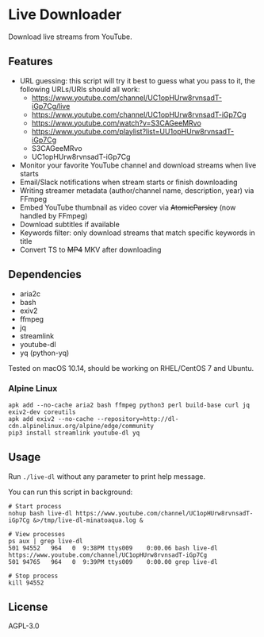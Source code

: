 # Live Downloader

Download live streams from YouTube.

## Features

- URL guessing: this script will try it best to guess what you pass to it, the following URLs/URIs should all work:
  - https://www.youtube.com/channel/UC1opHUrw8rvnsadT-iGp7Cg/live
  - https://www.youtube.com/channel/UC1opHUrw8rvnsadT-iGp7Cg
  - https://www.youtube.com/watch?v=S3CAGeeMRvo
  - https://www.youtube.com/playlist?list=UU1opHUrw8rvnsadT-iGp7Cg
  - S3CAGeeMRvo
  - UC1opHUrw8rvnsadT-iGp7Cg
- Monitor your favorite YouTube channel and download streams when live starts
- Email/Slack notifications when stream starts or finish downloading
- Writing streamer metadata (author/channel name, description, year) via FFmpeg
- Embed YouTube thumbnail as video cover via ~~AtomicParsley~~ (now handled by FFmpeg)
- Download subtitles if available
- Keywords filter: only download streams that match specific keywords in title
- Convert TS to ~~MP4~~ MKV after downloading

## Dependencies

- aria2c
- bash
- exiv2
- ffmpeg
- jq
- streamlink
- youtube-dl
- yq (python-yq)

Tested on macOS 10.14, should be working on RHEL/CentOS 7 and Ubuntu.

### Alpine Linux

```
apk add --no-cache aria2 bash ffmpeg python3 perl build-base curl jq exiv2-dev coreutils
apk add exiv2 --no-cache --repository=http://dl-cdn.alpinelinux.org/alpine/edge/community
pip3 install streamlink youtube-dl yq
```

## Usage

Run `./live-dl` without any parameter to print help message.

You can run this script in background:

```shell
# Start process
nohup bash live-dl https://www.youtube.com/channel/UC1opHUrw8rvnsadT-iGp7Cg &>/tmp/live-dl-minatoaqua.log &

# View processes
ps aux | grep live-dl
501 94552   964   0  9:38PM ttys009    0:00.06 bash live-dl https://www.youtube.com/channel/UC1opHUrw8rvnsadT-iGp7Cg
501 94765   964   0  9:39PM ttys009    0:00.00 grep live-dl

# Stop process
kill 94552
```

## License

AGPL-3.0
